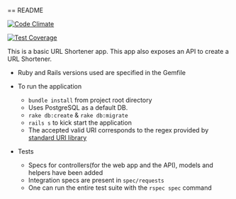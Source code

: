 == README

[![Code Climate](https://codeclimate.com/github/boddhisattva/url_shortener/badges/gpa.svg)](https://codeclimate.com/github/boddhisattva/url_shortener)

[![Test Coverage](https://codeclimate.com/github/boddhisattva/url_shortener/badges/coverage.svg)](https://codeclimate.com/github/boddhisattva/url_shortener/coverage)

This is a basic URL Shortener app. This app also exposes an API to create a URL Shortener.

* Ruby and Rails versions used are specified in the Gemfile

* To run the application
  * `bundle install` from project root directory
  * Uses PostgreSQL as a default DB.
  * `rake db:create` & `rake db:migrate`
  * `rails s` to kick start the application
  * The accepted valid URI corresponds to the regex provided by [standard URI library](http://ruby-doc.org/stdlib-2.2.1/libdoc/uri/rdoc/index.html)

* Tests
  * Specs for controllers(for the web app and the API), models and helpers have been added
  * Integration specs are present in `spec/requests`
  * One can run the entire test suite with the `rspec spec` command
